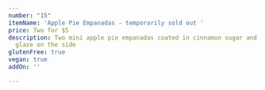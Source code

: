 ```yaml
---
number: "15"
itemName: 'Apple Pie Empanadas - temporarily sold out '
price: Two for $5
description: Two mini apple pie empanadas coated in cinnamon sugar and served with
  glaze on the side
glutenFree: true
vegan: true
addOn: ''

---
```

